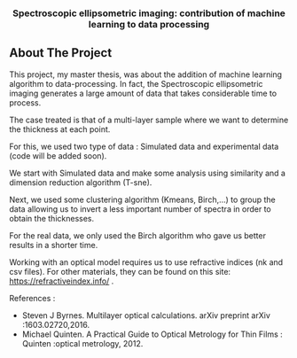 <h3 align="center"> Spectroscopic ellipsometric imaging: contribution of machine learning to data processing</h3>

## About The Project

This project, my master thesis, was about the addition of machine learning algorithm to data-processing.
In fact, the Spectroscopic ellipsometric imaging generates a large amount of data that takes considerable time to process.

The case treated is that of a multi-layer sample where we want to determine the thickness at each point.

For this, we used two type of data : Simulated data and experimental data (code will be added soon).

We start with Simulated data and make some analysis using similarity and a dimension reduction algorithm (T-sne).

Next, we used some clustering algorithm (Kmeans, Birch,...) to group the data allowing us to invert a less important number of spectra in order to obtain the thicknesses.

For the real data, we only used the Birch algorithm who gave us better results in a shorter time.

Working with an optical model requires us to use refractive indices (nk and csv files). For other materials, they can be found on this site: https://refractiveindex.info/ .

References : 
- Steven J Byrnes. Multilayer optical calculations. arXiv preprint arXiv :1603.02720,2016.
- Michael Quinten. A Practical Guide to Optical Metrology for Thin Films : Quinten :optical metrology, 2012.

